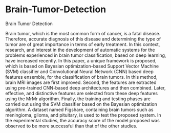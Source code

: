 # Brain-Tumor-Detection
Brain Tumor Detection 



Brain tumor, which is the most common form of cancer, is a fatal disease. Therefore, accurate diagnosis of this disease and determining the type of tumor are of great importance in terms of early treatment. In this context, research, and interest in the development of automatic systems for the problems experienced in brain tumor classification, based on deep learning, have increased recently. In this paper, a unique framework is proposed, which is based on Bayesian optimization-based Support Vector Machine (SVM) classifier and Convolutional Neural Network (CNN) based deep features ensemble, for the classification of brain tumors. In this method, brain MRI images are first improved. Second, the features are extracted using pre-trained CNN-based deep architectures and then combined. Later, effective, and distinctive features are selected from these deep features using the MrMr algorithm. Finally, the training and testing phases are carried out using the SVM classifier based on the Bayesian optimization algorithm. A dataset named Figshare, containing brain tumors such as meningioma, glioma, and pituitary, is used to test the proposed system. In the experimental studies, the accuracy score of the model proposed was observed to be more successful than that of the other studies.
